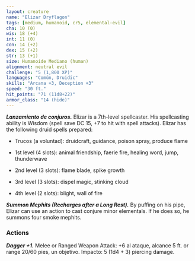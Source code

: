 ```yaml
---
layout: creature
name: "Elizar Dryflagon"
tags: [medium, humanoid, cr5, elemental-evil]
cha: 10 (0)
wis: 18 (+4)
int: 11 (0)
con: 14 (+2)
dex: 15 (+2)
str: 13 (+1)
size: Humanoide Mediano (human)
alignment: neutral evil
challenge: "5 (1,800 XP)"
languages: "Común, Druidic"
skills: "Arcana +3, Deception +3"
speed: "30 ft."
hit_points: "71 (11d8+22)"
armor_class: "14 (hide)"
---
```


***Lanzamiento de conjuros.*** Elizar is a 7th-level spellcaster. His spellcasting ability is Wisdom (spell save DC 15, +7 to hit with spell attacks). Elizar has the following druid spells prepared:

* Trucos (a voluntad): druidcraft, guidance, poison spray, produce flame

* 1st level (4 slots): animal friendship, faerie fire, healing word, jump, thunderwave

* 2nd level (3 slots): flame blade, spike growth

* 3rd level (3 slots): dispel magic, stinking cloud

* 4th level (2 slots): blight, wall of fire

***Summon Mephits (Recharges after a Long Rest).*** By puffing on his pipe, Elizar can use an action to cast conjure minor elementals. If he does so, he summons four smoke mephits.

### Actions

***Dagger +1.*** Melee or Ranged Weapon Attack: +6 al ataque, alcance 5 ft. or range 20/60 pies, un objetivo. Impacto: 5 (1d4 + 3) piercing damage.
